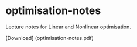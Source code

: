 # optimisation-notes
Lecture notes for Linear and Nonlinear optimisation. 

[Download] (optimisation-notes.pdf)
